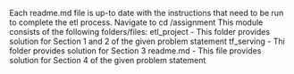 Each readme.md file is up-to date with the instructions that need to be run to complete the etl process.
Navigate to cd /assignment
    This module consists of the following folders/files:
        etl_project - This folder provides solution for Section 1 and 2 of the given problem statement
        tf_serving - Thi folder provides solution for Section 3
        readme.md - This file provides solution for Section 4 of the given problem statement


